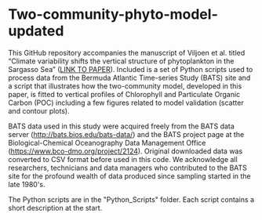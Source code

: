 # Two-community-phyto-model-updated
This GitHub repository accompanies the manuscript of Viljoen et al. titled “Climate variability shifts the vertical structure of phytoplankton in the Sargasso Sea” ([LINK TO PAPER](https://doi.org/10.21203/rs.3.rs-3782167/v1)).
Included is a set of Python scripts used to process data from the Bermuda Atlantic Time-series Study (BATS) site and a script that illustrates how the two-community model, developed in this paper, is fitted to vertical profiles of Chlorophyll and Particulate Organic Carbon (POC) including a few figures related to model validation (scatter and contour plots). 

BATS data used in this study were acquired freely from the BATS data server (http://bats.bios.edu/bats-data/) and the BATS project page at the Biological-Chemical Oceanography Data Management Office (https://www.bco-dmo.org/project/2124). Original downloaded data was converted to CSV format before used in this code. We acknowledge all researchers, technicians and data managers who contributed to the BATS site for the profound wealth of data produced since sampling started in the late 1980's.

The Python scripts are in the "Python_Scripts" folder. Each script contains a short description at the start.

